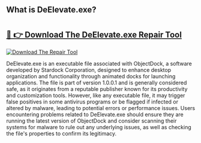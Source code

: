 ## What is DeElevate.exe? 

# <h2><a href="https://exedetect.com/download.php?DeElevate.exe">🔗 👉 Download The DeElevate.exe Repair Tool</a></h2>

[![Download The Repair Tool](https://exedetect.com/download-button.jpg)](https://exedetect.com/download.php?DeElevate.exe)

DeElevate.exe is an executable file associated with ObjectDock, a software developed by Stardock Corporation, designed to enhance desktop organization and functionality through animated docks for launching applications. The file is part of version 1.0.0.1 and is generally considered safe, as it originates from a reputable publisher known for its productivity and customization tools. However, like any executable file, it may trigger false positives in some antivirus programs or be flagged if infected or altered by malware, leading to potential errors or performance issues. Users encountering problems related to DeElevate.exe should ensure they are running the latest version of ObjectDock and consider scanning their systems for malware to rule out any underlying issues, as well as checking the file's properties to confirm its legitimacy.